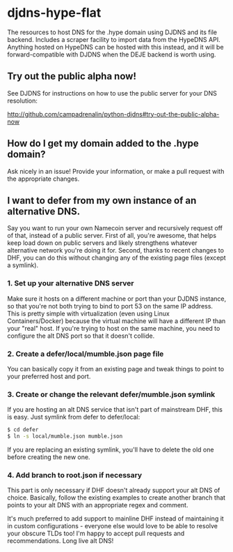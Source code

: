 djdns-hype-flat
===============

The resources to host DNS for the .hype domain using DJDNS and its file backend. Includes a scraper facility to import data from the HypeDNS API. Anything hosted on HypeDNS can be hosted with this instead, and it will be forward-compatible with DJDNS when the DEJE backend is worth using.

## Try out the public alpha now!

See DJDNS for instructions on how to use the public server for your DNS resolution:

http://github.com/campadrenalin/python-djdns#try-out-the-public-alpha-now

## How do I get my domain added to the .hype domain?

Ask nicely in an issue! Provide your information, or make a pull request with
the appropriate changes.

## I want to defer from my own instance of an alternative DNS.

Say you want to run your own Namecoin server and recursively request off of that, instead of a public server. First of all, you're awesome, that helps keep load down on public servers and likely strengthens whatever alternative network you're doing it for. Second, thanks to recent changes to DHF, you can do this without changing any of the existing page files (except a symlink).

### 1. Set up your alternative DNS server

Make sure it hosts on a different machine or port than your DJDNS instance, so that you're not both trying to bind to port 53 on the same IP address. This is pretty simple with virtualization (even using Linux Containers/Docker) because the virtual machine will have a different IP than your "real" host. If you're trying to host on the same machine, you need to configure the alt DNS port so that it doesn't collide.

### 2. Create a defer/local/mumble.json page file

You can basically copy it from an existing page and tweak things to point to your preferred host and port.

### 3. Create or change the relevant defer/mumble.json symlink

If you are hosting an alt DNS service that isn't part of mainstream DHF, this is easy. Just symlink from defer to defer/local:

```bash
$ cd defer
$ ln -s local/mumble.json mumble.json
```

If you are replacing an existing symlink, you'll have to delete the old one before creating the new one.

### 4. Add branch to root.json if necessary

This part is only necessary if DHF doesn't already support your alt DNS of choice. Basically, follow the existing examples to create another branch that points to your alt DNS with an appropriate regex and comment.

It's much preferred to add support to mainline DHF instead of maintaining it in custom configurations - everyone else would love to be able to resolve your obscure TLDs too! I'm happy to accept pull requests and recommendations. Long live alt DNS!
